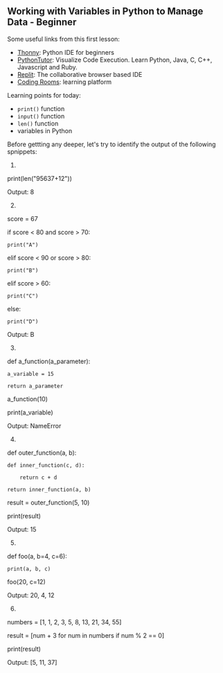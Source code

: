 ## Working with Variables in Python to Manage Data - Beginner

Some useful links from this first lesson:

 - [Thonny](https://thonny.org/): Python IDE for beginners
 - [PythonTutor](https://pythontutor.com/): Visualize Code Execution. Learn Python, Java, C, C++, Javascript and Ruby. 
 - [Replit](https://replit.com): The collaborative browser based IDE
 - [Coding Rooms](https://www.codingrooms.com): learning platform


Learning points for today:
 - `print()` function
 - `input()` function
 - `len()` function
 - variables in Python


Before gettting any deeper, let's try to identify the output of the following spnippets:

1)

print(len("95637+12"))

Output: 8


2) 

score = 67

if score < 80 and score > 70:
    
    print("A")

elif score < 90 or score > 80:
    
    print("B")

elif score > 60:
    
    print("C")

else:
    
    print("D")

Output: B


3)

def a_function(a_parameter):    
    
    a_variable = 15    
    
    return a_parameter 

a_function(10)

print(a_variable)

Output: NameError


4)

def outer_function(a, b):
    
    def inner_function(c, d):
        
        return c + d
    
    return inner_function(a, b)
 

result = outer_function(5, 10)

print(result)

Output: 15


5)

def foo(a, b=4, c=6):
    
    print(a, b, c)
 
foo(20, c=12)

Output: 20, 4, 12


6)

numbers = [1, 1, 2, 3, 5, 8, 13, 21, 34, 55]

result = [num + 3 for num in numbers if num % 2 == 0]

print(result)

Output: [5, 11, 37]
